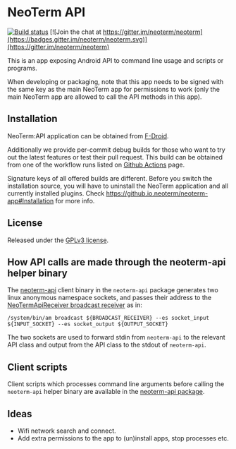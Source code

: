 # NeoTerm API

[![Build status](https://github.com/juic3b0x/neoterm-api/workflows/Build/badge.svg)](https://github.com/juic3b0x/neoterm-api/actions)
[![Join the chat at https://gitter.im/neoterm/neoterm](https://badges.gitter.im/neoterm/neoterm.svg)](https://gitter.im/neoterm/neoterm)

This is an app exposing Android API to command line usage and scripts or programs.

When developing or packaging, note that this app needs to be signed with the same
key as the main NeoTerm app for permissions to work (only the main NeoTerm app are
allowed to call the API methods in this app).

## Installation

NeoTerm:API application can be obtained from [F-Droid](https://f-droid.org/en/packages/io.neoterm.api/).

Additionally we provide per-commit debug builds for those who want to try
out the latest features or test their pull request. This build can be obtained
from one of the workflow runs listed on [Github Actions](https://github.com/juic3b0x/neoterm-api/actions)
page.

Signature keys of all offered builds are different. Before you switch the
installation source, you will have to uninstall the NeoTerm application and
all currently installed plugins. Check https://github.io.neoterm/neoterm-app#Installation for more info.

## License

Released under the [GPLv3 license](http://www.gnu.org/licenses/gpl-3.0.en.html).

## How API calls are made through the neoterm-api helper binary

The [neoterm-api](https://github.com/juic3b0x/neoterm-api-package/blob/main/neoterm-api.c)
client binary in the `neoterm-api` package generates two linux anonymous namespace
sockets, and passes their address to the [NeoTermApiReceiver broadcast receiver](https://github.com/juic3b0x/neoterm-api/blob/main/app/src/main/java/io.neoterm/api/NeoTermApiReceiver.java)
as in:

```
/system/bin/am broadcast ${BROADCAST_RECEIVER} --es socket_input ${INPUT_SOCKET} --es socket_output ${OUTPUT_SOCKET}
```

The two sockets are used to forward stdin from `neoterm-api` to the relevant API
class and output from the API class to the stdout of `neoterm-api`.

## Client scripts

Client scripts which processes command line arguments before calling the
`neoterm-api` helper binary are available in the [neoterm-api package](https://github.com/juic3b0x/neoterm-api-package).

## Ideas

- Wifi network search and connect.
- Add extra permissions to the app to (un)install apps, stop processes etc.
